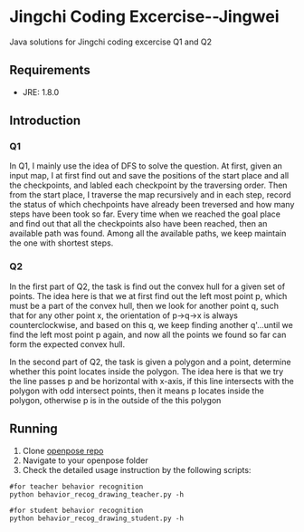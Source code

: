 # Jingchi Coding Excercise--Jingwei

Java solutions for Jingchi coding excercise Q1 and Q2

## Requirements

- JRE: 1.8.0

## Introduction

### Q1
In Q1, I mainly use the idea of DFS to solve the question.
At first, given an input map, I at first find out and save the positions of the start place and all the checkpoints, and labled each checkpoint by the traversing order. Then from the start place, I traverse the map recursively and in each step, record the status of which chechpoints have already been treversed and how many steps have been took so far. Every time when we reached the goal place and find out that all the checkpoints also have been reached, then an available path was found. Among all the available paths, we keep maintain the one with shortest steps.

### Q2
In the first part of Q2, the task is find out the convex hull for a given set of points. The idea here is that we at first find out the left most point p, which must be a part of the convex hull, then we look for another point q, such that for any other point x, the orientation of p->q->x is always counterclockwise, and based on this q, we keep finding another q'...until we find the left most point p again, and now all the points we found so far can form the expected convex hull.

In the second part of Q2, the task is given a polygon and a point, determine whether this point locates inside the polygon. The idea here is that we try the line passes p and be horizontal with x-axis, if this line intersects with the polygon with odd intersect points, then it means p locates inside the polygon, otherwise p is in the outside of the this polygon

## Running

1. Clone [openpose repo](https://github.com/CMU-Perceptual-Computing-Lab/openpose)
2. Navigate to your openpose folder
3. Check the detailed usage instruction by the following scripts:

```
#for teacher behavior recognition
python behavior_recog_drawing_teacher.py -h

#for student behavior recognition
python behavior_recog_drawing_student.py -h
```

